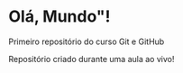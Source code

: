 # Olá, Mundo"!
 Primeiro repositório do curso Git e GitHub

Repositório criado durante uma aula ao vivo!